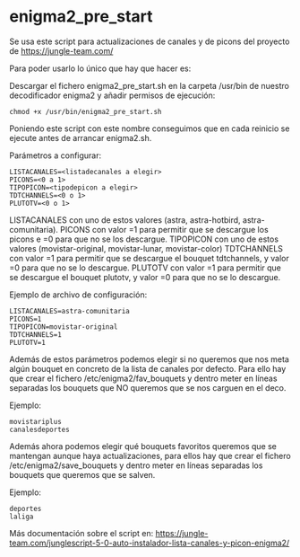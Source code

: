 # enigma2_pre_start

Se usa este script para actualizaciones de canales y de picons del proyecto de https://jungle-team.com/

Para poder usarlo lo único que hay que hacer es:

Descargar el fichero enigma2_pre_start.sh en la carpeta /usr/bin de nuestro decodificador enigma2 y añadir permisos de ejecución:

`chmod +x /usr/bin/enigma2_pre_start.sh`

Poniendo este script con este nombre conseguimos que en cada reinicio se ejecute antes de arrancar enigma2.sh.

Parámetros a configurar:

```
LISTACANALES=<listadecanales a elegir>
PICONS=<0 a 1> 
TIPOPICON=<tipodepicon a elegir>
TDTCHANNELS=<0 o 1>
PLUTOTV=<0 o 1>
```

LISTACANALES con uno de estos valores (astra, astra-hotbird, astra-comunitaria). 
PICONS con valor =1 para permitir que se descargue los picons e =0 para que no se los descargue.
TIPOPICON con uno de estos valores (movistar-original, movistar-lunar, movistar-color)
TDTCHANNELS con valor =1 para permitir que se descargue el bouquet tdtchannels, y valor =0 para que no se lo descargue.
PLUTOTV con valor =1 para permitir que se descargue el bouquet plutotv, y valor =0 para que no se lo descargue.

Ejemplo de archivo de configuración:

```
LISTACANALES=astra-comunitaria
PICONS=1
TIPOPICON=movistar-original
TDTCHANNELS=1
PLUTOTV=1
```

Además de estos parámetros podemos elegir si no queremos que nos meta algún bouquet en concreto de la lista de canales por defecto. Para ello hay que crear el fichero /etc/enigma2/fav_bouquets y dentro meter en líneas separadas los bouquets que NO queremos que se nos carguen en el deco.

Ejemplo:

```
movistariplus
canalesdeportes
```

Además ahora podemos elegir qué bouquets favoritos queremos que se mantengan aunque haya actualizaciones, para ellos hay que crear el fichero /etc/enigma2/save_bouquets y dentro meter en líneas separadas los bouquets que queremos que se salven.

Ejemplo:

```
deportes
laliga
```

Más documentación sobre el script en: https://jungle-team.com/junglescript-5-0-auto-instalador-lista-canales-y-picon-enigma2/